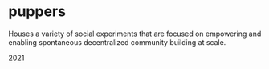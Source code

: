 # puppers

Houses a variety of social experiments that are focused on empowering and enabling spontaneous decentralized community building at scale.

2021
